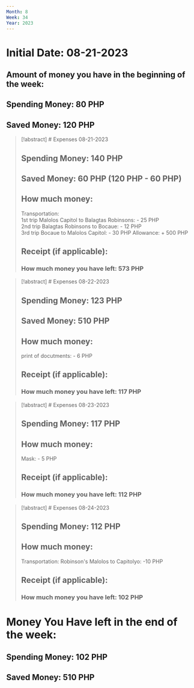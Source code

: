 ```yaml
---
Month: 8
Week: 34
Year: 2023
---
```

# Initial Date: 08-21-2023
## Amount of money you have in the beginning of the week:
## Spending Money: 80 PHP
## Saved Money: 120 PHP

>[!abstract] # Expenses 08-21-2023
>## Spending Money: 140 PHP
>## Saved Money: 60 PHP (120 PHP - 60 PHP)
>## How much money:
>Transportation:  
>1st trip Malolos Capitol to Balagtas Robinsons: - 25 PHP  
>2nd trip Balagtas Robinsons to Bocaue: - 12 PHP  
>3rd trip Bocaue to Malolos Capitol: - 30 PHP
>Allowance: + 500 PHP
>
>## Receipt (if applicable):
>### How much money you have left: 573 PHP

>[!abstract] # Expenses 08-22-2023
>## Spending Money: 123 PHP
>## Saved Money: 510 PHP
>## How much money:
>print of docutments: - 6 PHP
>## Receipt (if applicable):
>### How much money you have left: 117 PHP

>[!abstract] # Expenses 08-23-2023
>## Spending Money: 117 PHP
>## How much money: 
>Mask: - 5 PHP
>## Receipt (if applicable):
>### How much money you have left: 112 PHP 


>[!abstract] # Expenses 08-24-2023
>## Spending Money: 112 PHP
>## How much money:
>Transportation:
>Robinson's Malolos to Capitolyo: -10 PHP
>## Receipt (if applicable):
>### How much money you have left: 102 PHP


# Money You Have left in the end of the week: 
## Spending Money: 102 PHP
## Saved Money: 510 PHP